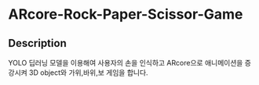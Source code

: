 # ARcore-Rock-Paper-Scissor-Game

## Description

YOLO 딥러닝 모델을 이용해여 사용자의 손을 인식하고 ARcore으로 애니메이션을 증강시켜 3D object와 가위,바위,보 게임을 합니다.

